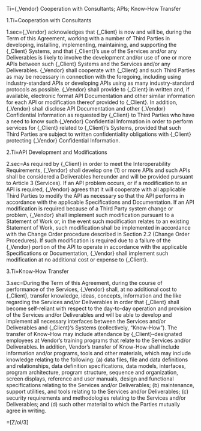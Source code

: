 Ti={_Vendor} Cooperation with Consultants; APIs; Know-How Transfer

1.Ti=Cooperation with Consultants

1.sec={_Vendor} acknowledges that {_Client} is now and will be, during the Term of this Agreement, working with a number of Third Parties in developing, installing, implementing, maintaining, and supporting the {_Client} Systems, and that {_Client}’s use of the Services and/or any Deliverables is likely to involve the development and/or use of one or more APIs between such {_Client} Systems and the Services and/or any Deliverables. {_Vendor} shall cooperate with {_Client} and such Third Parties as may be necessary in connection with the foregoing, including using industry-standard APIs or developing APIs using as many industry-standard protocols as possible. {_Vendor} shall provide to {_Client} in written and, if available, electronic format API Documentation and other similar information for each API or modification thereof provided to {_Client}. In addition, {_Vendor} shall disclose API Documentation and other {_Vendor} Confidential Information as requested by {_Client} to Third Parties who have a need to know such {_Vendor} Confidential Information in order to perform services for {_Client} related to {_Client}’s Systems, provided that such Third Parties are subject to written confidentiality obligations with {_Client} protecting {_Vendor} Confidential Information.

2.Ti=API Development and Modifications

2.sec=As required by {_Client} in order to meet the Interoperability Requirements, {_Vendor} shall develop one (1) or more APIs and such APIs shall be considered a Deliverables hereunder and will be provided pursuant to Article 3 (Services). If an API problem occurs, or if a modification to an API is required, {_Vendor} agrees that it will cooperate with all applicable Third Parties to modify the API as necessary so that the API performs in accordance with the applicable Specifications and Documentation. If an API modification is required because of a Third Party system change or problem, {_Vendor} shall implement such modification pursuant to a Statement of Work or, in the event such modification relates to an existing Statement of Work, such modification shall be implemented in accordance with the Change Order procedure described in Section 2.2 (Change Order Procedures). If such modification is required due to a failure of the {_Vendor} portion of the API to operate in accordance with the applicable Specifications or Documentation, {_Vendor} shall implement such modification at no additional cost or expense to {_Client}.

3.Ti=Know-How Transfer

3.sec=During the Term of this Agreement, during the course of performance of the Services, {_Vendor} shall, at no additional cost to {_Client}, transfer knowledge, ideas, concepts, information and the like regarding the Services and/or Deliverables in order that {_Client} shall become self-reliant with respect to the day-to-day operation and provision of the Services and/or Deliverables and will be able to develop and implement all necessary interfaces between the Services and/or Deliverables and {_Client}’s Systems (collectively, “Know-How”). The transfer of Know-How may include attendance by {_Client}-designated employees at Vendor’s training programs that relate to the Services and/or Deliverables. In addition, Vendor’s transfer of Know-How shall include information and/or programs, tools and other materials, which may include knowledge relating to the following: (a) data files, file and data definitions and relationships, data definition specifications, data models, interfaces, program architecture, program structure, sequence and organization, screen displays, reference and user manuals, design and functional specifications relating to the Services and/or Deliverables; (b) maintenance, support utilities, and tools relating to the Services and/or Deliverables; (c) security requirements and methodologies relating to the Services and/or Deliverables; and (d) such other material to which the Parties mutually agree in writing.

=[Z/ol/3]
